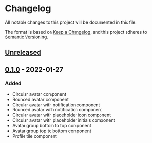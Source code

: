 # Changelog

All notable changes to this project will be documented in this file.

The format is based on [Keep a Changelog](https://keepachangelog.com/en/1.0.0/),
and this project adheres to [Semantic Versioning](https://semver.org/spec/v2.0.0.html).

## [Unreleased]

## [0.1.0] - 2022-01-27

### Added

- Circular avatar component
- Rounded avatar component
- Circular avatar with notification component
- Rounded avatar with notification component
- Circular avatar with placeholder icon component
- Circular avatar with placeholder initials component
- Avatar group bottom to top component
- Avatar group top to bottom component
- Profile tile component

[Unreleased]: https://github.com/noirsteed/tailwind-ui/compare/v0.1.0...HEAD
[0.1.0]: https://github.com/noirsteed/tailwind-ui/releases/tag/v0.1.0
